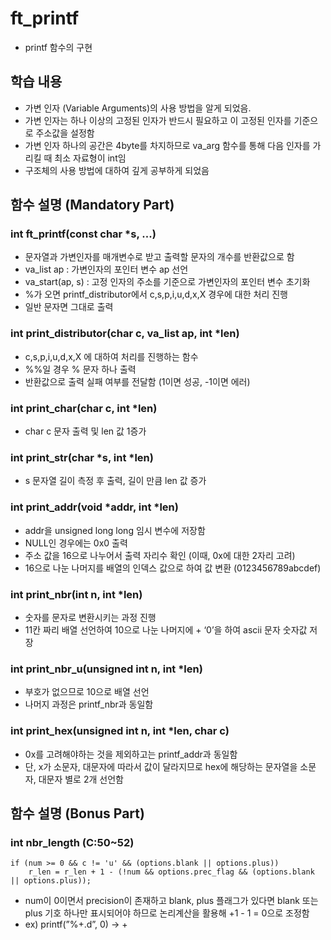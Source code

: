 # ft_printf

- printf 함수의 구현

## 학습 내용

- 가변 인자 (Variable Arguments)의 사용 방법을 알게 되었음.
- 가변 인자는 하나 이상의 고정된 인자가 반드시 필요하고 이 고정된 인자를 기준으로 주소값을 설정함
- 가변 인자 하나의 공간은 4byte를 차지하므로 va_arg 함수를 통해 다음 인자를 가리킬 때 최소 자료형이 int임
- 구조체의 사용 방법에 대하여 깊게 공부하게 되었음

## 함수 설명 (Mandatory Part)

### int	ft_printf(const char *s, ...)

- 문자열과 가변인자를 매개변수로 받고 출력할 문자의 개수를 반환값으로 함
- va_list ap : 가변인자의 포인터 변수 ap 선언
- va_start(ap, s) : 고정 인자의 주소를 기준으로 가변인자의 포인터 변수 초기화
- %가 오면 printf_distributor에서 c,s,p,i,u,d,x,X 경우에 대한 처리 진행
- 일반 문자면 그대로 출력

### int print_distributor(char c, va_list ap, int *len)

- c,s,p,i,u,d,x,X 에 대하여 처리를 진행하는 함수
- %%일 경우 % 문자 하나 출력
- 반환값으로 출력 실패 여부를 전달함 (1이면 성공, -1이면 에러)

### int	print_char(char c, int *len)

- char c 문자 출력 및 len 값 1증가

### int	print_str(char *s, int *len)

- s 문자열 길이 측정 후 출력, 길이 만큼 len 값 증가

### int	print_addr(void *addr, int *len)

- addr을 unsigned long long 임시 변수에 저장함
- NULL인 경우에는 0x0 출력
- 주소 값을 16으로 나누어서 출력 자리수 확인 (이때, 0x에 대한 2자리 고려)
- 16으로 나눈 나머지를 배열의 인덱스 값으로 하여 값 변환 (0123456789abcdef)

### int	print_nbr(int n, int *len)

- 숫자를 문자로 변환시키는 과정 진행
- 11칸 짜리 배열 선언하여 10으로 나눈 나머지에 + ‘0’을 하여 ascii 문자 숫자값 저장

### int	print_nbr_u(unsigned int n, int *len)

- 부호가 없으므로 10으로 배열 선언
- 나머지 과정은 printf_nbr과 동일함

### int	print_hex(unsigned int n, int *len, char c)

- 0x를 고려해야하는 것을 제외하고는 printf_addr과 동일함
- 단, x가 소문자, 대문자에 따라서 값이 달라지므로 hex에 해당하는 문자열을 소문자, 대문자 별로 2개 선언함

## 함수 설명 (Bonus Part)

### int nbr_length (C:50~52)

```
if (num >= 0 && c != 'u' && (options.blank || options.plus))
	r_len = r_len + 1 - (!num && options.prec_flag && (options.blank || options.plus));
```

- num이 0이면서 precision이 존재하고 blank, plus 플래그가 있다면  blank 또는 plus 기호 하나만 표시되어야 하므로 논리계산을 활용해 +1 - 1 = 0으로 조정함
- ex) printf(”%+.d”, 0) → +
